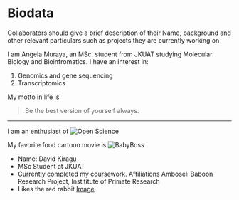 # Biodata
Collaborators should give a brief description of their Name, background and other relevant particulars such as projects they are currently working on


I am Angela Muraya, an MSc. student from JKUAT studying Molecular Biology and Bioinfromatics. I have an interest in:
1. Genomics and gene sequencing
2. Transcriptomics

My motto in life is
> Be the best version of yourself always.

----
 I am an enthusiast of 
 ![Open Science](https://spoman-os.org/wp-content/uploads/2017/11/OPEN-SCIENCE_logo_FINAL.png)

My favorite food cartoon movie is ![BabyBoss](https://1645110239.rsc.cdn77.org/image/f330x470/q80/mm/been/movies15690/posters/the-boss-baby.20190201000000.jpg)

- Name: David Kiragu
- MSc Student at JKUAT
- Currently completed my coursework. 
Affiliations Amboseli Baboon Research Project, Instititute of Primate Research
- Likes the red rabbit [Image](https://amboselibaboons.nd.edu/assets/72459/506x/dsc_2400.jpg)

